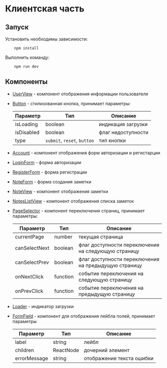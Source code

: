 # Клиентская часть

## Запуск

Установить необходимы зависимости:

```shell
    npm install
```

Выполнить команду:

```shell
    npm run dev
```

## Компоненты

- [UserView](./src/components/UserView/UserView.tsx) - компонент отображения информации пользователя
- [Button](./src/components/Button/Button.tsx) - стилизованная кнопка, принимает параметры:

  | Параметр   | Тип                         | Описание           |
  | ---------- | --------------------------- | ------------------ |
  | isLoading  | boolean                     | индикация загрузки |
  | isDisabled | boolean                     | флаг недоступности |
  | type       | `submit`, `reset`, `button` | тип кнопки         |

- [Account](./src/components/AuthForm/AuthForm.tsx) - компонент отображения форм авторизации и регистарции
- [LoginForm](./src/components/LoginForm/LoginForm.tsx) - форма авторизации
- [RegisterForm](./src/components/RegisterForm/RegisterForm.tsx) - форма регистрации
- [NoteForm](./src/components/NoteForm/NoteForm.tsx) - форма создания заметки
- [NoteView](./src/components/NoteView/NoteView.tsx) - компонент отображения заметки
- [NotesListView](./src/components/NotesListView/NotesListView.tsx) - компонент отображения списка заметок
- [PageSelector](./src/components/PageSelector/PageSelector.tsx) - компонент переключения страниц, принимает параметры:

  | Параметр      | Тип      | Описание                                             |
  | ------------- | -------- | ---------------------------------------------------- |
  | currentPage   | number   | текущая страница                                     |
  | canSelectNext | boolean  | флаг доступности переключения на следующую страницу  |
  | canSelectPrev | boolean  | флаг доступности переключения на предыдущую страницу |
  | onNextClick   | function | событие переключения на следующую страницу           |
  | onPrevClick   | function | событие переключения на предыдущую страницу          |

- [Loader](./src/components/Loader/Loader.tsx) - индикатор загрузки
- [FormField](./src/components/FormField/FormField.tsx) - компонент для отображения лейбла полей, принимает параметры

  | Параметр     | Тип       | Описание                  |
  | ------------ | --------- | ------------------------- |
  | label        | string    | лейбл                     |
  | children     | ReactNode | дочерний элемент          |
  | errorMessage | string    | отображение текста ошибки |
